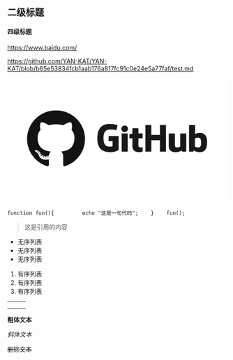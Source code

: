 ## 二级标题

#### 四级标题

<https://www.baidu.com/>

<https://github.com/YAN-KAT/YAN-KAT/blob/b65e53834fcb1aab176a817fc91c0e24e5a77faf/test.md>

![Github](https://github.com/YAN-KAT/YAN-KAT/blob/main/img.jpg)

`function fun(){         echo "这是一句代码";    }    fun();`

> 这是引用的内容

- 无序列表
- 无序列表
- 无序列表

1. 有序列表
2. 有序列表
3. 有序列表

|      |      |      |
| ---- | ---- | ---- |
|      |      |      |
|      |      |      |
|      |      |      |



**粗体文本**

*斜体文本*

~~删除文本~~

